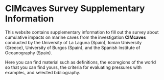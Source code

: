 # CIMcaves Survey Supplementary Information

This website contains supplementary information to fill out the survey about cumulative impacts on marine caves from the investigation **CIMcaves** conducted by the University of La Laguna (Spain), Ionian University (Greece), University of Burgos (Spain), and the Spanish Institute of Oceanography (Spain).

Here you can find material such as definitions, the ecoregions of the world so that you can find yours, the criteria for evaluating pressures with examples, and selected bibliography.
